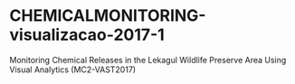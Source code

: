 # CHEMICALMONITORING-visualizacao-2017-1
Monitoring Chemical Releases in the Lekagul Wildlife Preserve Area Using Visual Analytics (MC2-VAST2017)
